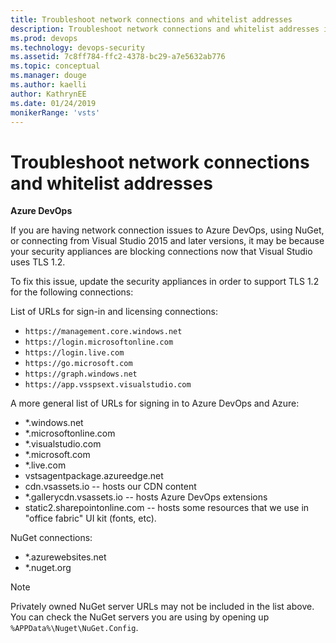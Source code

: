 ```yaml
---
title: Troubleshoot network connections and whitelist addresses
description: Troubleshoot network connections and whitelist addresses in tightened down networks for Visual Studio
ms.prod: devops
ms.technology: devops-security
ms.assetid: 7c8ff784-ffc2-4378-bc29-a7e5632ab776
ms.topic: conceptual
ms.manager: douge
ms.author: kaelli
author: KathrynEE
ms.date: 01/24/2019
monikerRange: 'vsts'
---
```

# Troubleshoot network connections and whitelist addresses

**Azure DevOps**

If you are having network connection issues to Azure DevOps, using NuGet, or connecting from Visual Studio 2015 and 
later versions, it may be because your security appliances are blocking connections now that Visual Studio uses TLS 1.2.

To fix this issue, update the security appliances in order to support TLS 1.2 for the following connections:

List of URLs for sign-in and licensing connections:
* `https://management.core.windows.net`
* `https://login.microsoftonline.com`
* `https://login.live.com`
* `https://go.microsoft.com`
* `https://graph.windows.net`
* `https://app.vsspsext.visualstudio.com`

A more general list of URLs for signing in to Azure DevOps and Azure:
* *.windows.net
* *.microsoftonline.com
* *.visualstudio.com
* *.microsoft.com
* *.live.com
* vstsagentpackage.azureedge.net
* cdn.vsassets.io -- hosts our CDN content
* *.gallerycdn.vsassets.io -- hosts Azure DevOps extensions
* static2.sharepointonline.com -- hosts some resources that we use in "office fabric" UI kit (fonts, etc). 


NuGet connections:
* *.azurewebsites.net
* *.nuget.org

> [!NOTE]   
> Privately owned NuGet server URLs may not be included in the list above. You can check the NuGet servers you are using by opening up `%APPData%\Nuget\NuGet.Config`.
